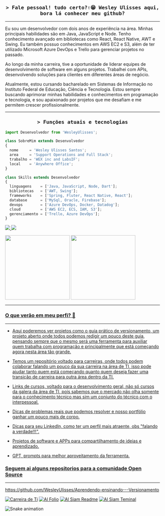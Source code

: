 <!--Titulo -->
<h3 align="center">
        <samp>&gt; Fale pessoal! tudo certo?✌️😁 Wesley Ulisses aqui, bora lá conhecer meu github?
        </samp>
</h3>


____________________________________________________________________________________________________________________________________________________
Eu sou um desenvolvedor com dois anos de experiência na área. Minhas principais habilidades são em Java, JavaScript e Node. Tenho conhecimento avançado em bibliotecas como React, React Native, AWT e Swing.  Eu também possuo conhecimentos em AWS EC2 e S3, além de ter utilizado Microsoft Azure DevOps e Trello para gerenciar projetos no passado.

Ao longo da minha carreira, tive a oportunidade de liderar equipes de desenvolvimento de software em alguns projetos. Trabalhei com APIs, desenvolvendo soluções para clientes em diferentes áreas de negócio.

Atualmente, estou cursando bacharelado em Sistemas de Informação no Instituto Federal de Educação, Ciência e Tecnologia. Estou sempre buscando aprimorar minhas habilidades e conhecimentos em programação e tecnologia, e sou apaixonado por projetos que me desafiam e me permitem crescer profissionalmente.
____________________________________________________________________________________________________________________________________________________

<!--Titulo -->
<h3 align="center">
        <samp>&gt; Funções atuais e tecnologias
        </samp>
</h3>


```js
import Desenvolvedor from 'WesleyUlisses';

class SobreMim extends Desenvolvedor
{
  nome     = 'Wesley Ulisses Santos';
  area     = 'Support Operations and Full Stack';
  trabalho = 'WEX inc and LabsIF';
  local    = 'Anywhere Office';
}

class Skills extends Desenvolvedor
{
  linguagens    = ['Java, JavaScript, Node, Dart'];
  bibliotecas   = ['AWT, Swing'];
  frameworks    = ['Spring, Fluter, React Native, React'];
  database      = ['MySql, Oracle, Firebase'];
  devops        = ['Azure DevOps, Docker, Datadog'];
  cloud         = ['AWS EC2, ECS, IAM, S3'];
  gerenciamento = ['Trello, Azure DevOps'];
}
```

<p align="left">
  
  <a href="mailto:wesleyulisses0@gmail.com" alt="Gmail">
    <img src="https://img.shields.io/badge/-Gmail-FF0000?style=flat-square&labelColor=FF0000&logo=gmail&logoColor=white" />
  </a>


  <a href="https://www.linkedin.com/in/wesleyulisses" alt="Linkedin">
    <img src="https://img.shields.io/badge/-Linkedin-0e76a8?style=flat-square&logo=Linkedin&logoColor=white&link="https://www.linkedin.com/in/wesleyulisses"" />
  </a>

</p> 
<div>
  <img height="210em" src="https://github-readme-stats.vercel.app/api/top-langs/?username=WesleyUlisses&layout=compact&langs_count=7&theme=tokyonight"/>
  <a href="https://github.com/WesleyUlisses">
  <img height="210em" src="https://github-readme-stats.vercel.app/api?username=WesleyUlisses&show_icons=true&theme=tokyonight&include_all_commits=true&count_private=true"/>
</div>
  
____________________________________________________________________________________________________________________________________________________

  
###  O que verão em meu perfi? 🤔


____________________________________________________________________________________________________________________________________________________


* Aqui poderemos ver projetos como o guia prático de versionamento, um projeto aberto onde todos podemos redigir um pouco deste guia, pensando sempre que o mesmo será uma ferramenta para auxiliar quem trabalha com programação e principalmente que está começando agora nesta área tão grande.

* Temos um repositório voltado para carreiras, onde todos podem colaborar falando um pouco da sua carreira na área de TI, isso pode ajudar tanto quem está começando quanto quem deseja fazer uma transição de carreira para outra área dentro da TI.

* Links de cursos, voltado para o desenvolvimento geral, não só cursos da galera da área de TI, pois sabemos que o mercado não olha somente para o conhecimento técnico mas sim um conjunto do técnico com o interpessoal.

* Dicas de problemas reais que podemos resolver e nosso portfólio ganhar um pouco mais de corpo.

* Dicas para seu LinkedIn, como ter um perfil mais atraente, obs "falando a verdade!!!".

* Projetos de software e APPs para compartilhamento de ideias e aprendizado.

* GPT, prompts para melhor aproveitamento da ferramenta.

### Seguem ai alguns repositorios para a comunidade Open Source 
____________________________________________________________________________________________________________________________________________________
https://github.com/WesleyUlisses/Aprendendo-ensinando---Versionamento

[![Carreira de Ti](https://github-readme-stats.vercel.app/api/pin/?username=WesleyUlisses&repo=Aprendendo-ensinando---Versionamento-projects&border_color=7F3FBF&bg_color=0D1117&title_color=C9D1D9&text_color=8B949E&icon_color=7F3FBF)](https://github.com/WesleyUlisses/Aprendendo-ensinando---Versionamento)
[![Al Folio](https://github-readme-stats.vercel.app/api/pin/?username=alsiam&repo=al-folio&border_color=7F3FBF&bg_color=0D1117&title_color=C9D1D9&text_color=8B949E&icon_color=7F3FBF)](https://github.com/alsiam/al-folio)
[![Al Siam Readme](https://github-readme-stats.vercel.app/api/pin/?username=alsiam&repo=alsiam&border_color=7F3FBF&bg_color=0D1117&title_color=C9D1D9&text_color=8B949E&icon_color=7F3FBF)](https://github.com/alsiam/alsiam)
[![Al Siam Teminal](https://github-readme-stats.vercel.app/api/pin/?username=alsiam&repo=alsiam.github.io&border_color=7F3FBF&bg_color=0D1117&title_color=C9D1D9&text_color=8B949E&icon_color=7F3FBF)](https://github.com/alsiam/alsiam.github.io)

<div> 
  
  ![Snake animation](https://github.com/WesleyUlisses/WesleyUlisses/blob/output/github-contribution-grid-snake.svg)
 
</div>
